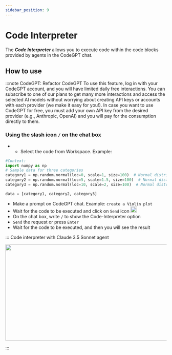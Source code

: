 ```yaml
---
sidebar_position: 9
---
```


# Code Interpreter

The ***Code Interpreter*** allows you to execute code within the code blocks provided by agents in the CodeGPT chat.

## How to use

:::note CodeGPT: Refactor CodeGPT
To use this feature, log in with your CodeGPT account, and you will have limited daily free interactions. You can subscribe to one of our plans to get many more interactions and access the selected AI models without worrying about creating API keys or accounts with each provider (we make it easy for you!). In case you want to use CodeGPT for free, you must add your own API key from the desired provider (e.g., Anthropic, OpenAI) and you will pay for the consumption directly to them.

### Using the slash icon `/` on the chat box 

- - Select the code from Workspace. Example:
```python 
#Context:
import numpy as np
# Sample data for three categories
category1 = np.random.normal(loc=0, scale=1, size=100)  # Normal distribution centered at 0
category2 = np.random.normal(loc=5, scale=1.5, size=100)  # Normal distribution centered at 5
category3 = np.random.normal(loc=10, scale=2, size=100)  # Normal distribution centered at 10

data = [category1, category2, category3]
```

- Make a prompt on CodeGPT chat. Example: `create a Violin plot`
- Wait for the code to be executed and click on `Send` icon <img width="20" height="20" src="https://github.com/user-attachments/assets/26cf6d75-9e52-4bf1-82eb-bef9f4950ca9" />
- On the chat box, write `/` to show the Code-Interpreter option
- `Send` the request or press `Enter`
- Wait for the code to be executed, and then you will see the result
  
::: Code interpreter with Claude 3.5 Sonnet agent
<p align="center">
      <img width="550" height="300" src="https://github.com/user-attachments/assets/8c4de431-0df2-496f-a233-4f2bc91aaac2" />

</p>
:::



